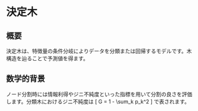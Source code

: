 # 決定木

## 概要
決定木は、特徴量の条件分岐によりデータを分類または回帰するモデルです。木構造を辿ることで予測値を得ます。

## 数学的背景
ノード分割時には情報利得やジニ不純度といった指標を用いて分割の良さを評価します。分類木におけるジニ不純度は
\[ G = 1 - \sum_k p_k^2 \]
で表されます。

